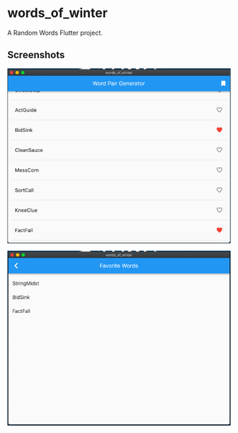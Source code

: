 # words_of_winter

A Random Words Flutter project.

## Screenshots

![Word List](word_list.png)

![Favorite Words](fav.png)


